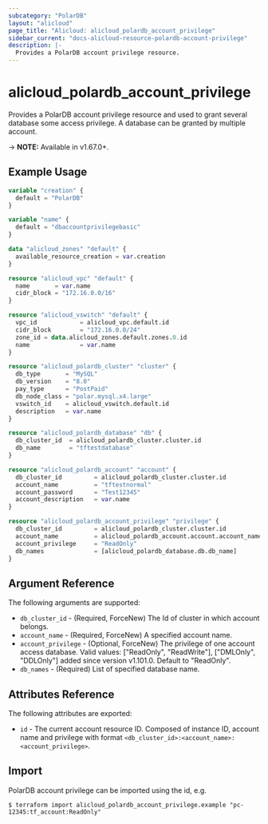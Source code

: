 ```yaml
---
subcategory: "PolarDB"
layout: "alicloud"
page_title: "Alicloud: alicloud_polardb_account_privilege"
sidebar_current: "docs-alicloud-resource-polardb-account-privilege"
description: |-
  Provides a PolarDB account privilege resource.
---
```


# alicloud\_polardb\_account\_privilege

Provides a PolarDB account privilege resource and used to grant several database some access privilege. A database can be granted by multiple account.

-> **NOTE:** Available in v1.67.0+.

## Example Usage

```terraform
variable "creation" {
  default = "PolarDB"
}

variable "name" {
  default = "dbaccountprivilegebasic"
}

data "alicloud_zones" "default" {
  available_resource_creation = var.creation
}

resource "alicloud_vpc" "default" {
  name       = var.name
  cidr_block = "172.16.0.0/16"
}

resource "alicloud_vswitch" "default" {
  vpc_id            = alicloud_vpc.default.id
  cidr_block        = "172.16.0.0/24"
  zone_id = data.alicloud_zones.default.zones.0.id
  name              = var.name
}

resource "alicloud_polardb_cluster" "cluster" {
  db_type       = "MySQL"
  db_version    = "8.0"
  pay_type      = "PostPaid"
  db_node_class = "polar.mysql.x4.large"
  vswitch_id    = alicloud_vswitch.default.id
  description   = var.name
}

resource "alicloud_polardb_database" "db" {
  db_cluster_id  = alicloud_polardb_cluster.cluster.id
  db_name        = "tftestdatabase"
}

resource "alicloud_polardb_account" "account" {
  db_cluster_id         = alicloud_polardb_cluster.cluster.id
  account_name          = "tftestnormal"
  account_password      = "Test12345"
  account_description   = var.name
}

resource "alicloud_polardb_account_privilege" "privilege" {
  db_cluster_id         = alicloud_polardb_cluster.cluster.id
  account_name          = alicloud_polardb_account.account.account_name
  account_privilege     = "ReadOnly"
  db_names              = [alicloud_polardb_database.db.db_name]
}
```

## Argument Reference

The following arguments are supported:

* `db_cluster_id` - (Required, ForceNew) The Id of cluster in which account belongs.
* `account_name` - (Required, ForceNew) A specified account name.
* `account_privilege` - (Optional, ForceNew) The privilege of one account access database. Valid values: ["ReadOnly", "ReadWrite"], ["DMLOnly", "DDLOnly"] added since version v1.101.0. Default to "ReadOnly".
* `db_names` - (Required) List of specified database name.

## Attributes Reference

The following attributes are exported:

* `id` - The current account resource ID. Composed of instance ID, account name and privilege with format `<db_cluster_id>:<account_name>:<account_privilege>`.

## Import

PolarDB account privilege can be imported using the id, e.g.

```
$ terraform import alicloud_polardb_account_privilege.example "pc-12345:tf_account:ReadOnly"
```
